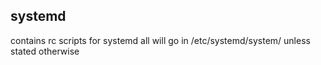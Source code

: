 ## systemd
contains rc scripts for systemd all will go in /etc/systemd/system/ unless stated otherwise